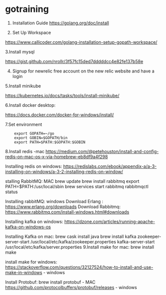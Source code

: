 

# gotraining

1. Installation Guide 
https://golang.org/doc/install 

2. Set Up  Workspace

https://www.callicoder.com/golang-installation-setup-gopath-workspace/ 

3.Install mysql

https://gist.github.com/nrollr/3f57fc15ded7dddddcc4e82fe137b58e

4. Signup for newrelic free account on the new relic website and have a login

5.Install minikube

https://kubernetes.io/docs/tasks/tools/install-minikube/

6.Install docker desktop:

https://docs.docker.com/docker-for-windows/install/

7.Set environment

		export GOPATH=~/go
  		export GOBIN=$GOPATH/bin
		export PATH=$PATH:$GOPATH:$GOBIN

8.Install redis -mac
https://medium.com/@petehouston/install-and-config-redis-on-mac-os-x-via-homebrew-eb8df9a4f298  

Installing redis on windows:
https://redislabs.com/ebook/appendix-a/a-3-installing-on-windows/a-3-2-installing-redis-on-window/ 

stalling RabbitMQ: MAC
                brew update
                brew install rabbitmq
                export PATH=$PATH:/usr/local/sbin
                brew services start rabbitmq
                rabbitmqctl status

Installing rabbitMQ: windows
            Download Erlang : https://www.erlang.org/downloads 
            Download Rabbitmq: https://www.rabbitmq.com/install-windows.html#downloads 

Installing kafka on windows:
https://dzone.com/articles/running-apache-kafka-on-windows-os 
        
Installing Kafka on mac:
        brew cask install java
        brew install kafka
        zookeeper-server-start /usr/local/etc/kafka/zookeeper.properties
        kafka-server-start /usr/local/etc/kafka/server.properties
9.Install make for mac:
brew install make

install make for windows:
https://stackoverflow.com/questions/32127524/how-to-install-and-use-make-in-windows - windows

Install Protobuf:
 brew install protobuf -  MAC
 https://github.com/protocolbuffers/protobuf/releases - windows
 
 